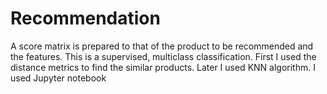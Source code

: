 # Recommendation
A score matrix is prepared to that of the product to be recommended and the features.
This is a supervised, multiclass classification.
First I used the distance metrics to find the similar products.
Later I used KNN algorithm.
I used Jupyter notebook
